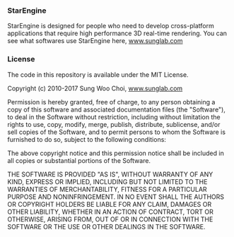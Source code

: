 ###  StarEngine 

StarEngine is designed for people who need to develop cross-platform applications that require high performance 3D real-time rendering. You can see what softwares use StarEngine here, www.sunglab.com



### License

The code in this repository is available under the MIT License.

Copyright (c) 2010-2017 Sung Woo Choi, www.sunglab.com

Permission is hereby granted, free of charge, to any person obtaining a copy of this software and associated documentation files (the "Software"), to deal in the Software without restriction, including without limitation the rights to use, copy, modify, merge, publish, distribute, sublicense, and/or sell copies of the Software, and to permit persons to whom the Software is furnished to do so, subject to the following conditions:

The above copyright notice and this permission notice shall be included in all copies or substantial portions of the Software.

THE SOFTWARE IS PROVIDED "AS IS", WITHOUT WARRANTY OF ANY KIND, EXPRESS OR IMPLIED, INCLUDING BUT NOT LIMITED TO THE WARRANTIES OF MERCHANTABILITY, FITNESS FOR A PARTICULAR PURPOSE AND NONINFRINGEMENT. IN NO EVENT SHALL THE AUTHORS OR COPYRIGHT HOLDERS BE LIABLE FOR ANY CLAIM, DAMAGES OR OTHER LIABILITY, WHETHER IN AN ACTION OF CONTRACT, TORT OR OTHERWISE, ARISING FROM, OUT OF OR IN CONNECTION WITH THE SOFTWARE OR THE USE OR OTHER DEALINGS IN THE SOFTWARE.
